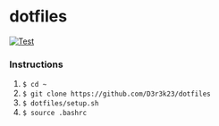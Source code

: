 # dotfiles

[![Test](https://github.com/D3r3k23/dotfiles/actions/workflows/test.yaml/badge.svg)](https://github.com/D3r3k23/dotfiles/actions)

### Instructions
1. `$ cd ~`
2. `$ git clone https://github.com/D3r3k23/dotfiles`
3. `$ dotfiles/setup.sh`
4. `$ source .bashrc`
